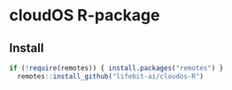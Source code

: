 # cloudOS R-package

## Install

```r
if (!require(remotes)) { install.packages("remotes") }
  remotes::install_github("lifebit-ai/cloudos-R")
```

